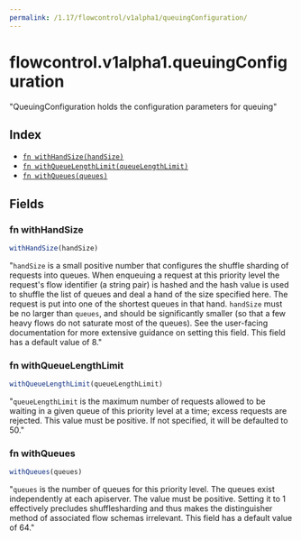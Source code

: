 ```yaml
---
permalink: /1.17/flowcontrol/v1alpha1/queuingConfiguration/
---
```


# flowcontrol.v1alpha1.queuingConfiguration

"QueuingConfiguration holds the configuration parameters for queuing"

## Index

* [`fn withHandSize(handSize)`](#fn-withhandsize)
* [`fn withQueueLengthLimit(queueLengthLimit)`](#fn-withqueuelengthlimit)
* [`fn withQueues(queues)`](#fn-withqueues)

## Fields

### fn withHandSize

```ts
withHandSize(handSize)
```

"`handSize` is a small positive number that configures the shuffle sharding of requests into queues.  When enqueuing a request at this priority level the request's flow identifier (a string pair) is hashed and the hash value is used to shuffle the list of queues and deal a hand of the size specified here.  The request is put into one of the shortest queues in that hand. `handSize` must be no larger than `queues`, and should be significantly smaller (so that a few heavy flows do not saturate most of the queues).  See the user-facing documentation for more extensive guidance on setting this field.  This field has a default value of 8."

### fn withQueueLengthLimit

```ts
withQueueLengthLimit(queueLengthLimit)
```

"`queueLengthLimit` is the maximum number of requests allowed to be waiting in a given queue of this priority level at a time; excess requests are rejected.  This value must be positive.  If not specified, it will be defaulted to 50."

### fn withQueues

```ts
withQueues(queues)
```

"`queues` is the number of queues for this priority level. The queues exist independently at each apiserver. The value must be positive.  Setting it to 1 effectively precludes shufflesharding and thus makes the distinguisher method of associated flow schemas irrelevant.  This field has a default value of 64."